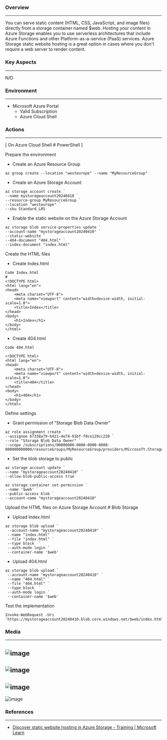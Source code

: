### Overview
---
You can serve static content (HTML, CSS, JavaScript, and image files) directly from a storage container named $web. Hosting your content in Azure Storage enables you to use serverless architectures that include Azure Functions and other Platform-as-a-service (PaaS) services. Azure Storage static website hosting is a great option in cases where you don't require a web server to render content.

### Key Aspects
---
N/D

### Environment
---
- Microsoft Azure Portal
  - Valid Subscription
  - Azure Cloud Shell
 
### Actions
---
[ On Azure Cloud Shell # PowerShell ]

Prepare the environment
- Create an Azure Resource Group
```azurecli
az group create --location "westeurope" --name "MyResourceGroup"
```
- Create an Azure Storage Account
```azurecli
az storage account create `
--name mystorageaccount20240410 `
--resource-group MyResourceGroup `
--location "westeurope" `
--sku Standard_LRS
```
- Enable the static website on the Azure Storage Account
```azurecli
az storage blob service-properties update `
--account-name "mystorageaccount20240410" `
--static-website `
--404-document "404.html" `
--index-document "index.html"
```
Create the HTML files
- Create Index.html
```azurecli
Code Index.html
#
<!DOCTYPE html>
<html lang="en">
<head>
    <meta charset="UTF-8">
    <meta name="viewport" content="width=device-width, initial-scale=1.0">
    <title>Index</title>
</head>
<body>
    <h1>Index</h1>
</body>
</html>
```
- Create 404.html
```azurecli
Code 404.html

<!DOCTYPE html>
<html lang="en">
<head>
    <meta charset="UTF-8">
    <meta name="viewport" content="width=device-width, initial-scale=1.0">
    <title>404</title>
</head>
<body>
    <h1>404</h1>
</body>
</html>
```
Define settings
- Grant permission of “Storage Blob Data Owner”
```azurecli
az role assignment create `                                                             
--assignee 67338a79-b421-4e74-91bf-f0ce129cc220 `
--role "Storage Blob Data Owner" `                        
--scope /subscriptions/00000000-0000-0000-0000-000000000000/resourceGroups/MyResourceGroup/providers/Microsoft.Storage/storageAccounts/mystorageaccount20240410/blobServices/default
```
- Set the blob storage to public
```azurecli
az storage account update `
--name "mystorageaccount20240410" `
--allow-blob-public-access true        
```
```azurecli
az storage container set-permission ` 
--name '$web' `
--public-access blob `
--account-name "mystorageaccount20240410"            
```
Upload the HTML files on Azure Storage Account # Blob Storage
- Upload Index.html
```azurecli
az storage blob upload `
 --account-name "mystorageaccount20240410" `
 --name "index.html" `
 --file "index.html" `
 --type block  `
 --auth-mode login `
 --container-name '$web'
```
- Upload 404.html
```azurecli
az storage blob upload `
 --account-name "mystorageaccount20240410" `
 --name "404.html" `
 --file "404.html" `
 --type block  `
 --auth-mode login `
 --container-name '$web'
```
Test the implementation
```azurecli
Invoke-WebRequest -Uri 'https://mystorageaccount20240410.blob.core.windows.net/$web/index.html'
```

### Media
---
![image](https://github.com/ViCunha/Lab-Azure-AzureStorageAccount-BlobStorage-StaticHTML/assets/65992033/60e1f94d-82af-4442-95c9-0f735908ac9f)
---
![image](https://github.com/ViCunha/Lab-Azure-AzureStorageAccount-BlobStorage-StaticHTML/assets/65992033/15c1ea2e-7bd8-41b7-8977-c49d59eef23f)
---
![image](https://github.com/ViCunha/Lab-Azure-AzureStorageAccount-BlobStorage-StaticHTML/assets/65992033/b50f7192-4414-44cd-80e9-c33fbc60f30a)
---
![image](https://github.com/ViCunha/Lab-Azure-AzureStorageAccount-BlobStorage-StaticHTML/assets/65992033/a71cc09b-053f-4fe2-b67d-f231307e48cd)


### References
---
- [Discover static website hosting in Azure Storage - Training | Microsoft Learn](https://learn.microsoft.com/en-us/training/modules/explore-azure-blob-storage/5-blob-storage-static-website)

